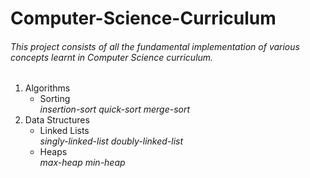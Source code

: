 # Computer-Science-Curriculum
###### This project consists of all the fundamental implementation of various concepts learnt in Computer Science curriculum.
1. Algorithms  
	- Sorting  
		_insertion-sort_
		_quick-sort_
		_merge-sort_			
2. Data Structures  
	- Linked Lists  
		_singly-linked-list_
		_doubly-linked-list_
	- Heaps  
		_max-heap_
		_min-heap_
